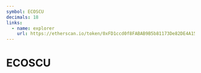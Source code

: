 ```yaml
---
symbol: ECOSCU
decimals: 18
links:
  - name: explorer
    url: https://etherscan.io/token/0xFD1ccd0f8FABAB9B5b81173De82DE4A1566aC53f
---
```


# ECOSCU
